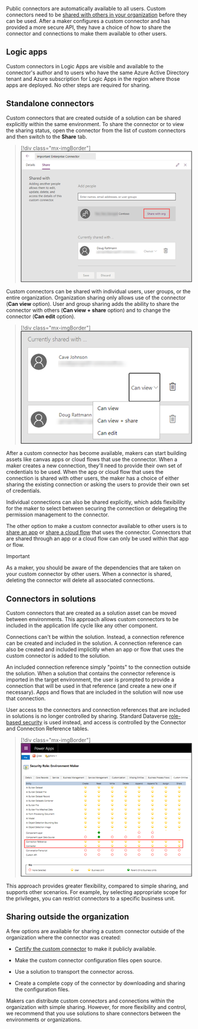 Public connectors are automatically available to all users. Custom connectors need to be [shared with others in your organization](https://docs.microsoft.com/connectors/custom-connectors/share/?azure-portal=true) before they can be used. After a maker configures a custom connector and has provided a more secure API, they have a choice of how to share the connector and connections to make them available to other users.

## Logic apps

Custom connectors in Logic Apps are visible and available to the connector's author and to users who have the same Azure Active Directory tenant and Azure subscription for Logic Apps in the region where those apps are deployed. No other steps are required for sharing.

## Standalone connectors

Custom connectors that are created outside of a solution can be shared explicitly within the same environment. To share the connector or to view the sharing status, open the connector from the list of custom connectors and then switch to the **Share** tab.

> [!div class="mx-imgBorder"]
> [![The Share tab of a custom connector property screen contains sharing details and allows connector sharing with users in the organization.](../media/share-org.png)](../media/share-org.png#lightbox)

Custom connectors can be shared with individual users, user groups, or the entire organization. Organization sharing only allows use of the connector (**Can view** option). User and group sharing adds the ability to share the connector with others (**Can view + share** option) and to change the connector (**Can edit** option).

> [!div class="mx-imgBorder"]
> [![Connector sharing properties window displaying the sharing option choices of Can view, Can view + share, and Can edit.](../media/can-view.png)](../media/can-view.png#lightbox)

After a custom connector has become available, makers can start building assets like canvas apps or cloud flows that use the connector. When a maker creates a new connection, they'll need to provide their own set of credentials to be used. When the app or cloud flow that uses the connection is shared with other users, the maker has a choice of either sharing the existing connection or asking the users to provide their own set of credentials.

Individual connections can also be shared explicitly, which adds flexibility for the maker to select between securing the connection or delegating the permission management to the connector.

The other option to make a custom connector available to other users is to [share an app](https://docs.microsoft.com/powerapps/share-app/?azure-portal=true) or [share a cloud flow](https://docs.microsoft.com/power-automate/create-team-flows/?azure-portal=true) that uses the connector. Connectors that are shared through an app or a cloud flow can only be used within that app or flow.

> [!IMPORTANT]
> As a maker, you should be aware of the dependencies that are taken on your custom connector by other users. When a connector is shared, deleting the connector will delete all associated connections.

## Connectors in solutions

Custom connectors that are created as a solution asset can be moved between environments. This approach allows custom connectors to be included in the application life cycle like any other component.

Connections can't be within the solution. Instead, a connection reference can be created and included in the solution. A connection reference can also be created and included implicitly when an app or flow that uses the custom connector is added to the solution.

An included connection reference simply "points" to the connection outside the solution. When a solution that contains the connector reference is imported in the target environment, the user is prompted to provide a connection that will be used in that reference (and create a new one if necessary). Apps and flows that are included in the solution will now use that connection.

User access to the connectors and connection references that are included in solutions is no longer controlled by sharing. Standard Dataverse [role-based security](https://docs.microsoft.com/power-platform/admin/wp-security-cds#role-based-security/?azure-portal=true) is used instead, and access is controlled by the Connector and Connection Reference tables.

> [!div class="mx-imgBorder"]
> [![Standard Dataverse security role editor illustrating setting privileges for Connector and Connection Reference tables.](../media/connection-reference.png)](../media/connection-reference.png#lightbox)

This approach provides greater flexibility, compared to simple sharing, and supports other scenarios. For example, by selecting appropriate scope for the privileges, you can restrict connectors to a specific business unit.

## Sharing outside the organization

A few options are available for sharing a custom connector outside of the organization where the connector was created:

-   [Certify the custom connector](https://docs.microsoft.com/connectors/custom-connectors/submit-certification/?azure-portal=true) to make it publicly available.

-   Make the custom connector configuration files open source.

-   Use a solution to transport the connector across.

-   Create a complete copy of the connector by downloading and sharing the configuration files.

Makers can distribute custom connectors and connections within the organization with simple sharing. However, for more flexibility and control, we recommend that you use solutions to share connectors between the environments or organizations.
